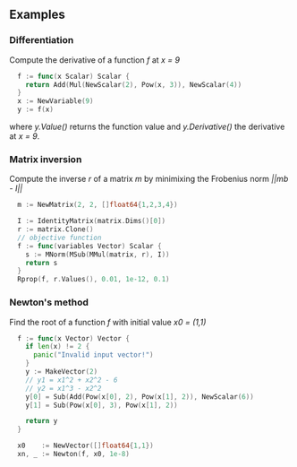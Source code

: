 ## Examples

### Differentiation

Compute the derivative of a function *f* at *x = 9*

```go
  f := func(x Scalar) Scalar {
    return Add(Mul(NewScalar(2), Pow(x, 3)), NewScalar(4))
  }
  x := NewVariable(9)
  y := f(x)
```
where *y.Value()* returns the function value and *y.Derivative()* the derivative at *x = 9*.

### Matrix inversion

Compute the inverse *r* of a matrix *m* by minimixing the Frobenius norm *||mb - I||*
```go
  m := NewMatrix(2, 2, []float64{1,2,3,4})

  I := IdentityMatrix(matrix.Dims()[0])
  r := matrix.Clone()
  // objective function
  f := func(variables Vector) Scalar {
    s := MNorm(MSub(MMul(matrix, r), I))
    return s
  }
  Rprop(f, r.Values(), 0.01, 1e-12, 0.1)
```

### Newton's method

Find the root of a function *f* with initial value *x0 = (1,1)*

```go
  f := func(x Vector) Vector {
    if len(x) != 2 {
      panic("Invalid input vector!")
    }
    y := MakeVector(2)
    // y1 = x1^2 + x2^2 - 6
    // y2 = x1^3 - x2^2
    y[0] = Sub(Add(Pow(x[0], 2), Pow(x[1], 2)), NewScalar(6))
    y[1] = Sub(Pow(x[0], 3), Pow(x[1], 2))

    return y
  }

  x0    := NewVector([]float64{1,1})
  xn, _ := Newton(f, x0, 1e-8)
```
